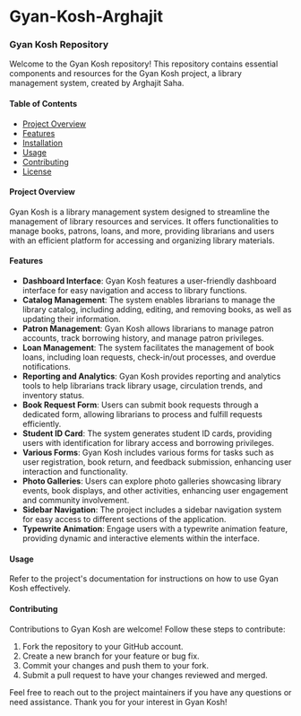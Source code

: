 # Gyan-Kosh-Arghajit

### Gyan Kosh Repository

Welcome to the Gyan Kosh repository! This repository contains essential components and resources for the Gyan Kosh project, a library management system, created by Arghajit Saha.

#### Table of Contents

- [Project Overview](#project-overview)
- [Features](#features)
- [Installation](#installation)
- [Usage](#usage)
- [Contributing](#contributing)
- [License](#license)

#### Project Overview

Gyan Kosh is a library management system designed to streamline the management of library resources and services. It offers functionalities to manage books, patrons, loans, and more, providing librarians and users with an efficient platform for accessing and organizing library materials.

#### Features

- **Dashboard Interface**: Gyan Kosh features a user-friendly dashboard interface for easy navigation and access to library functions.
- **Catalog Management**: The system enables librarians to manage the library catalog, including adding, editing, and removing books, as well as updating their information.
- **Patron Management**: Gyan Kosh allows librarians to manage patron accounts, track borrowing history, and manage patron privileges.
- **Loan Management**: The system facilitates the management of book loans, including loan requests, check-in/out processes, and overdue notifications.
- **Reporting and Analytics**: Gyan Kosh provides reporting and analytics tools to help librarians track library usage, circulation trends, and inventory status.
- **Book Request Form**: Users can submit book requests through a dedicated form, allowing librarians to process and fulfill requests efficiently.
- **Student ID Card**: The system generates student ID cards, providing users with identification for library access and borrowing privileges.
- **Various Forms**: Gyan Kosh includes various forms for tasks such as user registration, book return, and feedback submission, enhancing user interaction and functionality.
- **Photo Galleries**: Users can explore photo galleries showcasing library events, book displays, and other activities, enhancing user engagement and community involvement.
- **Sidebar Navigation**: The project includes a sidebar navigation system for easy access to different sections of the application.
- **Typewrite Animation**: Engage users with a typewrite animation feature, providing dynamic and interactive elements within the interface.

#### Usage

Refer to the project's documentation for instructions on how to use Gyan Kosh effectively.

#### Contributing

Contributions to Gyan Kosh are welcome! Follow these steps to contribute:

1. Fork the repository to your GitHub account.
2. Create a new branch for your feature or bug fix.
3. Commit your changes and push them to your fork.
4. Submit a pull request to have your changes reviewed and merged.


Feel free to reach out to the project maintainers if you have any questions or need assistance. Thank you for your interest in Gyan Kosh!
